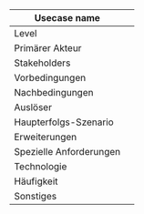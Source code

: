 | Usecase name            | |
|-------------------------|-|
| Level                   | |
| Primärer Akteur         | |
| Stakeholders            | |
| Vorbedingungen          | |
| Nachbedingungen         | |
| Auslöser                | |
| Haupterfolgs-Szenario   | |
| Erweiterungen           | |
| Spezielle Anforderungen | |
| Technologie             | |
| Häufigkeit              | |
| Sonstiges               | |